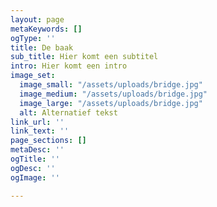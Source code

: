 ```yaml
---
layout: page
metaKeywords: []
ogType: ''
title: De baak
sub_title: Hier komt een subtitel
intro: Hier komt een intro
image_set:
  image_small: "/assets/uploads/bridge.jpg"
  image_medium: "/assets/uploads/bridge.jpg"
  image_large: "/assets/uploads/bridge.jpg"
  alt: Alternatief tekst
link_url: ''
link_text: ''
page_sections: []
metaDesc: ''
ogTitle: ''
ogDesc: ''
ogImage: ''

---
```

